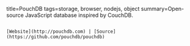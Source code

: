 title=PouchDB
tags=storage, browser, nodejs, object
summary=Open-source JavaScript database inspired by CouchDB.
~~~~~~

[Website](http://pouchdb.com) | [Source](https://github.com/pouchdb/pouchdb)
